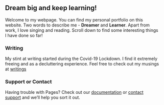 ## Dream big and keep learning!

Welcome to my webpage. You can find my personal portfolio on this website. 
Two words to describe me - **Dreamer** and **Learner**. 
Apart from work, I love singing and reading. Scroll down to find some interesting things I have done so far!

### Writing
My stint at writing started during the Covid-19 Lockdown. I find it extremely freeing and as a decluttering experience.
Feel free to check out my musings at [writings](https://github.com/navyavijayan/Navya-Vijayan/blob/main/Writings.md)



### Support or Contact

Having trouble with Pages? Check out our [documentation](https://docs.github.com/categories/github-pages-basics/) or [contact support](https://github.com/contact) and we’ll help you sort it out.
